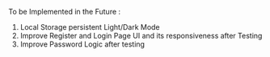 To be Implemented in the Future :
1. Local Storage persistent Light/Dark Mode
2. Improve Register and Login Page UI and its responsiveness after Testing
3. Improve Password Logic after testing
